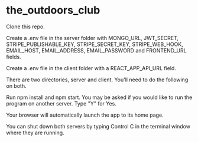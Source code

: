 # the_outdoors_club


Clone this repo.

Create a .env file in the server folder with MONGO_URL, JWT_SECRET, STRIPE_PUBLISHABLE_KEY, STRIPE_SECRET_KEY, STRIPE_WEB_HOOK, EMAIL_HOST, EMAIL_ADDRESS, EMAIL_PASSWORD and FRONTEND_URL fields.

Create a .env file in the client folder with a REACT_APP_API_URL field.

There are two directories, server and client. You'll need to do the following on both.

Run npm install and npm start. You may be asked if you would like to run the program on another server. Type "Y" for Yes.

Your browser will automatically launch the app to its home page.

You can shut down both servers by typing Control C in the terminal window where they are running.
